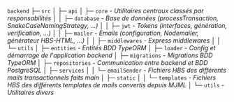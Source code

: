 `backend`
├─ `src`
│ ├─ `api`
│ ├─ `core` - _Utilitaires centraux classés par responsabilités_
│ │ ├─ `database` - _Base de données (processTransaction, SnakeCaseNamingStrategy, ...)_
│ │ ├─ `jwt` - _Tokens (interfaces, génération, verification, ...)_
│ │ ├─ `mailer` - _Emails (configuration, Nodemailer, générateur HBS-HTML, ...)_
│ │ ├─ `middlewares` - _Express middlewares_
│ │ └─ `utils`
│ ├─ `entities` - _Entités BDD TypeORM_
│ ├─ `loader` - _Config et démarrage de l'application backend_
│ ├─ `migrations` - _Migrations BDD TypeORM_
│ ├─ `repositories` - _Communication entre backend et BDD PostgreSQL_
│ ├─ `services`
│ │ └─ `emailSender` - _Fichiers HBS des différents mails transactionnels faits main_
│ ├─ `static`
│ │ └─ `templates` - _Fichiers HBS des différents templates de mails convertis depuis MJML_
│ └─ `utils` - _Utilitaires divers_
